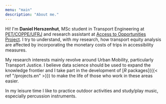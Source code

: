 ```yaml
---
menu: "main"
description: "About me."
---
```


Hi! I'm **Daniel Herszenhut**, MSc student in Transport Engineering at [PET/COPPE/UFRJ](http://pet.coppe.ufrj.br/index.php/pt/) and research assistant at [Access to Opportunities Project](https://www.ipea.gov.br/acessooportunidades/en/sobre/). I try to understand, with my research, how transport equity analysis are affected by incorporating the monetary costs of trips in accessibility measures.

My research interests mainly revolve around Urban Mobility, particularly Transport Justice. I believe data science should be used to expand the knowledge frontier and I take part in the development of [*R* packages]({{< ref "/projects.en" >}}) to make the life of those who work in these areas easier.

In my leisure time I like to practice outdoor activities and study/play music, especially percussion instruments.
